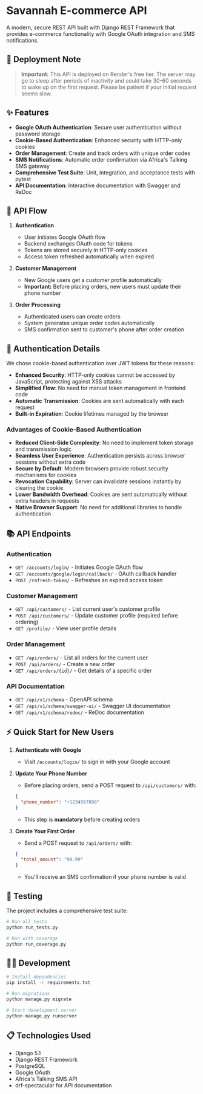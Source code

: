 # Savannah E-commerce API

A modern, secure REST API built with Django REST Framework that provides e-commerce functionality with Google OAuth integration and SMS notifications.

## 🚨 Deployment Note

> **Important:** This API is deployed on Render's free tier. The server may go to sleep after periods of inactivity and could take 30-60 seconds to wake up on the first request. Please be patient if your initial request seems slow.

## ✨ Features

- **Google OAuth Authentication**: Secure user authentication without password storage
- **Cookie-Based Authentication**: Enhanced security with HTTP-only cookies
- **Order Management**: Create and track orders with unique order codes
- **SMS Notifications**: Automatic order confirmation via Africa's Talking SMS gateway
- **Comprehensive Test Suite**: Unit, integration, and acceptance tests with pytest
- **API Documentation**: Interactive documentation with Swagger and ReDoc

## 🔄 API Flow

1. **Authentication**
   - User initiates Google OAuth flow
   - Backend exchanges OAuth code for tokens
   - Tokens are stored securely in HTTP-only cookies
   - Access token refreshed automatically when expired

2. **Customer Management**
   - New Google users get a customer profile automatically
   - **Important:** Before placing orders, new users must update their phone number

3. **Order Processing**
   - Authenticated users can create orders
   - System generates unique order codes automatically
   - SMS confirmation sent to customer's phone after order creation

## 🔐 Authentication Details

We chose cookie-based authentication over JWT tokens for these reasons:

- **Enhanced Security**: HTTP-only cookies cannot be accessed by JavaScript, protecting against XSS attacks
- **Simplified Flow**: No need for manual token management in frontend code
- **Automatic Transmission**: Cookies are sent automatically with each request
- **Built-in Expiration**: Cookie lifetimes managed by the browser

### Advantages of Cookie-Based Authentication

- **Reduced Client-Side Complexity**: No need to implement token storage and transmission logic
- **Seamless User Experience**: Authentication persists across browser sessions without extra code
- **Secure by Default**: Modern browsers provide robust security mechanisms for cookies
- **Revocation Capability**: Server can invalidate sessions instantly by clearing the cookie
- **Lower Bandwidth Overhead**: Cookies are sent automatically without extra headers in requests
- **Native Browser Support**: No need for additional libraries to handle authentication

## 📚 API Endpoints

### Authentication
- `GET /accounts/login/` - Initiates Google OAuth flow
- `GET /accounts/google/login/callback/` - OAuth callback handler
- `POST /refresh-token/` - Refreshes an expired access token

### Customer Management
- `GET /api/customers/` - List current user's customer profile
- `POST /api/customers/` - Update customer profile (required before ordering)
- `GET /profile/` - View user profile details

### Order Management
- `GET /api/orders/` - List all orders for the current user
- `POST /api/orders/` - Create a new order
- `GET /api/orders/{id}/` - Get details of a specific order

### API Documentation
- `GET /api/v1/schema` - OpenAPI schema
- `GET /api/v1/schema/swagger-ui/` - Swagger UI documentation
- `GET /api/v1/schema/redoc/` - ReDoc documentation

## ⚡ Quick Start for New Users

1. **Authenticate with Google**
   - Visit `/accounts/login/` to sign in with your Google account

2. **Update Your Phone Number**
   - Before placing orders, send a POST request to `/api/customers/` with:
   ```json
   {
     "phone_number": "+1234567890"
   }
   ```
   - This step is **mandatory** before creating orders

3. **Create Your First Order**
   - Send a POST request to `/api/orders/` with:
   ```json
   {
     "total_amount": "99.99"
   }
   ```
   - You'll receive an SMS confirmation if your phone number is valid

## 🧪 Testing

The project includes a comprehensive test suite:

```bash
# Run all tests
python run_tests.py

# Run with coverage
python run_coverage.py
```

## 🧑‍💻 Development

```bash
# Install dependencies
pip install -r requirements.txt

# Run migrations
python manage.py migrate

# Start development server
python manage.py runserver
```

## 📋 Technologies Used

- Django 5.1
- Django REST Framework
- PostgreSQL
- Google OAuth
- Africa's Talking SMS API
- drf-spectacular for API documentation